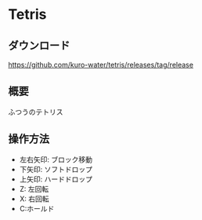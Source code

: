 # Tetris

## ダウンロード

https://github.com/kuro-water/tetris/releases/tag/release

## 概要

ふつうのテトリス

## 操作方法

-   左右矢印: ブロック移動
-   下矢印: ソフトドロップ
-   上矢印: ハードドロップ
-   Z: 左回転
-   X: 右回転
-   C:ホールド
